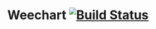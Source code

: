 # Weechart [![Build Status](https://travis-ci.com/Saionaro/telegram-contest-2019.svg?branch=master)](https://travis-ci.com/Saionaro/telegram-contest-2019)
